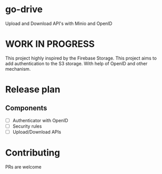 # go-drive
Upload and Download API's with Minio and OpenID

# WORK IN PROGRESS
This project highly inspired by the Firebase Storage.
This project aims to add authentication to the S3 storage.
With help of OpenID and other mechanism. 

# Release plan
## Components

- [ ] Authenticator with OpenID
- [ ] Security rules
- [ ] Upload/Download APIs

# Contributing
PRs are welcome